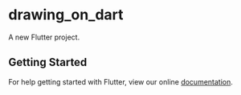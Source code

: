 # drawing_on_dart

A new Flutter project.

## Getting Started

For help getting started with Flutter, view our online
[documentation](https://flutter.io/).
